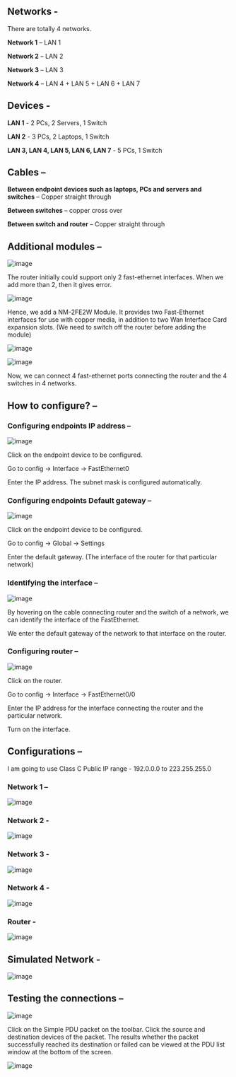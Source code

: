 ## Networks -

There are totally 4 networks.

**Network 1** – LAN 1

**Network 2** – LAN 2

**Network 3** – LAN 3

**Network 4** – LAN 4 + LAN 5 + LAN 6 + LAN 7

## Devices -

**LAN 1** - 2 PCs, 2 Servers, 1 Switch

**LAN 2** - 3 PCs, 2 Laptops, 1 Switch

**LAN 3, LAN 4, LAN 5, LAN 6, LAN 7** - 5 PCs, 1 Switch

## Cables –

**Between endpoint devices such as laptops, PCs and servers and switches** – Copper straight through

**Between switches** – copper cross over

**Between switch and router** – Copper straight through

## Additional modules –

![image](https://github.com/user-attachments/assets/e9fbb39f-4096-4c1a-ad97-25ccecb5b416)

The router initially could support only 2 fast-ethernet interfaces. When we add more than 2, then it gives error.

![image](https://github.com/user-attachments/assets/43a5ae48-5ef5-48ab-915f-2aa95fcd755b)

Hence, we add a NM-2FE2W Module. It provides two Fast-Ethernet interfaces for use with copper media, in addition to two Wan Interface Card expansion slots.
(We need to switch off the router before adding the module)

![image](https://github.com/user-attachments/assets/ba1e6438-3306-4cb2-885b-0b9b026347e6)

![image](https://github.com/user-attachments/assets/7e6444f9-96fd-4152-84a0-320b62e3d4c1)

Now, we can connect 4 fast-ethernet ports connecting the router and the 4 switches in 4 networks.

## How to configure? –

### Configuring endpoints IP address –

![image](https://github.com/user-attachments/assets/998f2552-74ba-451b-9a44-683b9e9c1389)

Click on the endpoint device to be configured.

Go to config → Interface → FastEthernet0

Enter the IP address. The subnet mask is configured automatically.

### Configuring endpoints Default gateway –

![image](https://github.com/user-attachments/assets/afc212f4-a2d0-4e03-bdff-55dd8436e4da)

Click on the endpoint device to be configured.

Go to config → Global → Settings

Enter the default gateway. (The interface of the router for that particular network)

### Identifying the interface –

![image](https://github.com/user-attachments/assets/08c7eb7a-c139-4596-9bb4-b4c3f6a724d5)

By hovering on the cable connecting router and the switch of a network, we can identify the interface of the FastEthernet.

We enter the default gateway of the network to that interface on the router.

### Configuring router –

![image](https://github.com/user-attachments/assets/21b85730-0889-4ced-a4cd-1391a19bf8e4)

Click on the router.

Go to config → Interface → FastEthernet0/0

Enter the IP address for the interface connecting the router and the particular network.

Turn on the interface.

## Configurations –

I am going to use Class C Public IP range - 192.0.0.0 to 223.255.255.0

### Network 1 –

![image](https://github.com/user-attachments/assets/5b5068e0-dc8f-427b-b9c1-dbd34c07fc7b)

### Network 2 -

![image](https://github.com/user-attachments/assets/76e5e809-29d5-43ca-99a2-a34adf8c7f7e)

### Network 3 -

![image](https://github.com/user-attachments/assets/a8d039c3-8397-4697-b880-78ec1b1d6977)

### Network 4 -

![image](https://github.com/user-attachments/assets/55d53d4d-52ac-4d43-aa77-d2ca99d0e6c0)

### Router - 

![image](https://github.com/user-attachments/assets/85e506b6-1dc6-4178-9aa7-bda799917179)

## Simulated Network - 

![image](https://github.com/user-attachments/assets/2b894df3-95c9-4427-99eb-20c6c6e2554c)

## Testing the connections –

![image](https://github.com/user-attachments/assets/bc525278-3c78-4e0e-a87d-d6a27c8ce7b8)

Click on the Simple PDU packet on the toolbar.
Click the source and destination devices of the packet.
The results whether the packet successfully reached its destination or failed can be viewed at the PDU list window at the bottom of the screen.

![image](https://github.com/user-attachments/assets/ae09d240-a41d-4789-b986-811ee842b40a)
